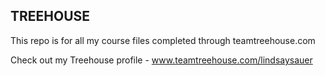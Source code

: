 ## TREEHOUSE

This repo is for all my course files completed through teamtreehouse.com

Check out my Treehouse profile - www.teamtreehouse.com/lindsaysauer
